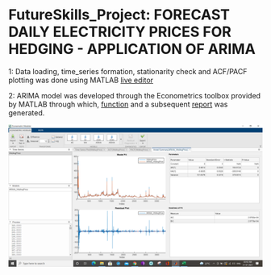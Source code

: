 # FutureSkills_Project: FORECAST DAILY ELECTRICITY PRICES FOR HEDGING - APPLICATION OF ARIMA
1: Data loading, time_series formation, stationarity check and ACF/PACF plotting was done using MATLAB [live editor](https://github.com/wikwikwok/Final_Projects/blob/main/FutureSkills_Project/Futureskills_Project.mlx)


2: ARIMA model was developed through the Econometrics toolbox provided by MATLAB through which, [function](https://github.com/wikwikwok/Final_Projects/blob/main/FutureSkills_Project/modelTimeSeries.mlx) and a subsequent [report](https://github.com/wikwikwok/Final_Projects/blob/main/FutureSkills_Project/TimeSeriesReport_MATLAB_Generated.pdf) was generated.


![ECONOMETRICS_TOOLBOX](https://github.com/wikwikwok/Final_Projects/blob/main/FutureSkills_Project/Econometrics%20Toolbox.png)
